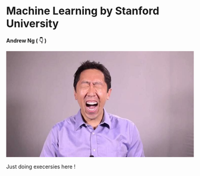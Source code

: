 # Machine Learning by Stanford University 

**Andrew Ng ( :point_down: )**

![](https://github.com/BahramJannesar/MachineLearningbyStanfordUniversityAndrewNg/blob/master/image/ng-biz-Ai-banner.jpeg)

Just doing execersies here !
